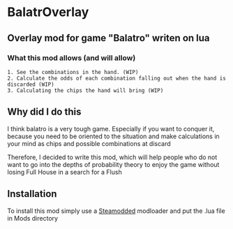 # BalatrOverlay

## Overlay mod for game "Balatro" writen on lua

### What this mod allows (and will allow)

    1. See the combinations in the hand. (WIP)
    2. Calculate the odds of each combination falling out when the hand is discarded (WIP)
    3. Calculating the chips the hand will bring (WIP)

## Why did I do this

I think balatro is a very tough game. Especially if you want to conquer it, because you need to be oriented to the situation and make calculations in your mind as chips and possible combinations at discard

Therefore, I decided to write this mod, which will help people who do not want to go into the depths of probability theory to enjoy the game without losing Full House in a search for a Flush

## Installation

To install this mod simply use a [Steamodded](https://github.com/Steamopollys/Steamodded) modloader and put the .lua file in Mods directory

